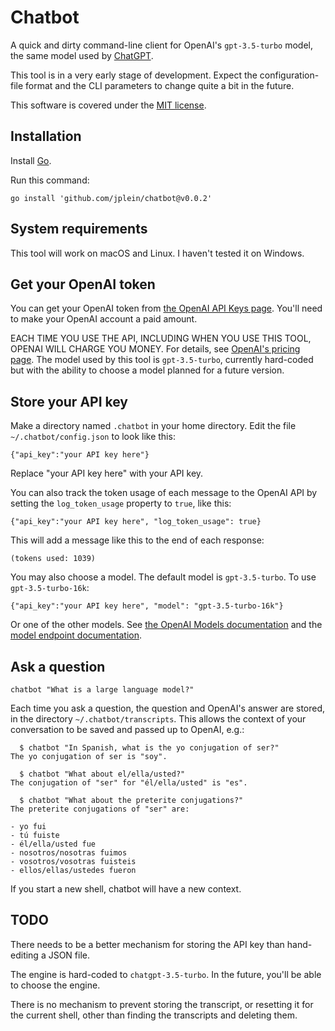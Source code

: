 # Chatbot

A quick and dirty command-line client for OpenAI's `gpt-3.5-turbo` model, the same model used by [ChatGPT](https://openai.com/blog/chatgpt).

This tool is in a very early stage of development. Expect the configuration-file format and the CLI parameters to change quite a bit in the future.

This software is covered under the [MIT license](LICENSE.txt).

## Installation

Install [Go](https://go.dev/doc/install).

Run this command:

```
go install 'github.com/jplein/chatbot@v0.0.2'
```

## System requirements

This tool will work on macOS and Linux. I haven't tested it on Windows.

## Get your OpenAI token

You can get your OpenAI token from [the OpenAI API Keys page](https://platform.openai.com/account/api-keys). You'll need to make your OpenAI account a paid amount. 

EACH TIME YOU USE THE API, INCLUDING WHEN YOU USE THIS TOOL, OPENAI WILL CHARGE YOU MONEY. For details, see [OpenAI's pricing page](https://openai.com/pricing). The model used by this tool is `gpt-3.5-turbo`, currently hard-coded but with the ability to choose a model planned for a future version.

## Store your API key

Make a directory named `.chatbot` in your home directory. Edit the file `~/.chatbot/config.json` to look like this:

```
{"api_key":"your API key here"}
```

Replace "your API key here" with your API key.

You can also track the token usage of each message to the OpenAI API by setting the `log_token_usage` property to `true`, like this:

```
{"api_key":"your API key here", "log_token_usage": true}
```

This will add a message like this to the end of each response:

```
(tokens used: 1039)
```

You may also choose a model. The default model is `gpt-3.5-turbo`. To use `gpt-3.5-turbo-16k`:

```
{"api_key":"your API key here", "model": "gpt-3.5-turbo-16k"}
```

Or one of the other models. See [the OpenAI Models documentation](https://platform.openai.com/docs/models) and the [model endpoint documentation](https://platform.openai.com/docs/models/model-endpoint-compatibility).

## Ask a question

```
chatbot "What is a large language model?"
```

Each time you ask a question, the question and OpenAI's answer are stored, in the directory `~/.chatbot/transcripts`. This allows the context of your conversation to be saved and passed up to OpenAI, e.g.:

```
  $ chatbot "In Spanish, what is the yo conjugation of ser?"
The yo conjugation of ser is "soy".

  $ chatbot "What about el/ella/usted?"
The conjugation of "ser" for "él/ella/usted" is "es".

  $ chatbot "What about the preterite conjugations?"
The preterite conjugations of "ser" are:

- yo fui
- tú fuiste
- él/ella/usted fue
- nosotros/nosotras fuimos
- vosotros/vosotras fuisteis
- ellos/ellas/ustedes fueron
```

If you start a new shell, chatbot will have a new context.

## TODO

There needs to be a better mechanism for storing the API key than hand-editing a JSON file.

The engine is hard-coded to `chatgpt-3.5-turbo`. In the future, you'll be able to choose the engine.

There is no mechanism to prevent storing the transcript, or resetting it for the current shell, other than finding the transcripts and deleting them.